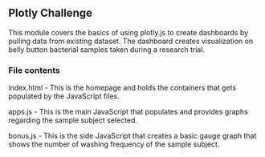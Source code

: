 ## Plotly Challenge

This module covers the basics of using plotly.js to create dashboards by pulling data from existing dataset. The dashboard creates visualization on belly button bacterial samples taken during a research trial.

### File contents

index.html - This is the homepage and holds the containers that gets populated by the JavaScript files.

apps.js - This is the main JavaScript that populates and provides graphs regarding the sample subject selected.

bonus.js - This is the side JavaScript that creates a basic gauge graph that shows the number of washing frequency of the sample subject.

